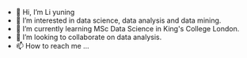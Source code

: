 - 👋 Hi, I’m Li yuning
- 👀 I’m interested in data science, data analysis and data mining.
- 🌱 I’m currently learning MSc Data Science in King's College London.
- 💞️ I’m looking to collaborate on data analysis.
- 📫 How to reach me ...

<!---
Helenbbcg/Helenbbcg is a ✨ special ✨ repository because its `README.md` (this file) appears on your GitHub profile.
You can click the Preview link to take a look at your changes.
--->
